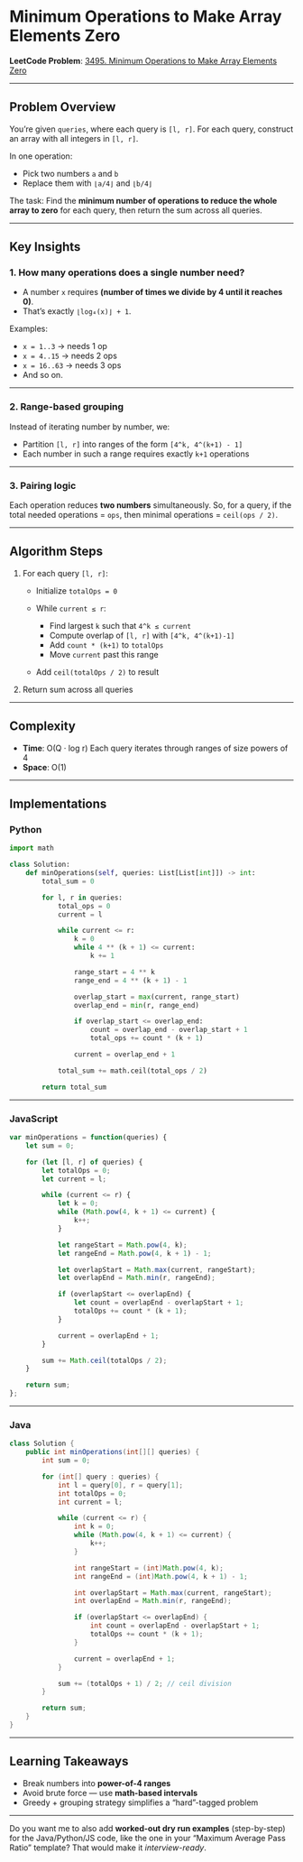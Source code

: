 # Minimum Operations to Make Array Elements Zero

**LeetCode Problem**: [3495. Minimum Operations to Make Array Elements Zero](https://leetcode.com/problems/minimum-operations-to-make-array-elements-zero/)

---

## Problem Overview

You’re given `queries`, where each query is `[l, r]`.
For each query, construct an array with all integers in `[l, r]`.

In one operation:

* Pick two numbers `a` and `b`
* Replace them with `⌊a/4⌋` and `⌊b/4⌋`

The task: Find the **minimum number of operations to reduce the whole array to zero** for each query, then return the sum across all queries.

---

## Key Insights

### 1. How many operations does a single number need?

* A number `x` requires **(number of times we divide by 4 until it reaches 0)**.
* That’s exactly `⌊log₄(x)⌋ + 1`.

Examples:

* `x = 1..3` → needs 1 op
* `x = 4..15` → needs 2 ops
* `x = 16..63` → needs 3 ops
* And so on.

---

### 2. Range-based grouping

Instead of iterating number by number, we:

* Partition `[l, r]` into ranges of the form `[4^k, 4^(k+1) - 1]`
* Each number in such a range requires exactly `k+1` operations

---

### 3. Pairing logic

Each operation reduces **two numbers** simultaneously.
So, for a query, if the total needed operations = `ops`,
then minimal operations = `ceil(ops / 2)`.

---

## Algorithm Steps

1. For each query `[l, r]`:

   * Initialize `totalOps = 0`
   * While `current ≤ r`:

     * Find largest `k` such that `4^k ≤ current`
     * Compute overlap of `[l, r]` with `[4^k, 4^(k+1)-1]`
     * Add `count * (k+1)` to `totalOps`
     * Move `current` past this range
   * Add `ceil(totalOps / 2)` to result
2. Return sum across all queries

---

## Complexity

* **Time**: O(Q · log r)
  Each query iterates through ranges of size powers of 4
* **Space**: O(1)

---

## Implementations

### Python

```python
import math

class Solution:
    def minOperations(self, queries: List[List[int]]) -> int:
        total_sum = 0

        for l, r in queries:
            total_ops = 0
            current = l

            while current <= r:
                k = 0
                while 4 ** (k + 1) <= current:
                    k += 1

                range_start = 4 ** k
                range_end = 4 ** (k + 1) - 1

                overlap_start = max(current, range_start)
                overlap_end = min(r, range_end)

                if overlap_start <= overlap_end:
                    count = overlap_end - overlap_start + 1
                    total_ops += count * (k + 1)

                current = overlap_end + 1

            total_sum += math.ceil(total_ops / 2)

        return total_sum
```

---

### JavaScript

```javascript
var minOperations = function(queries) {
    let sum = 0;

    for (let [l, r] of queries) {
        let totalOps = 0;
        let current = l;

        while (current <= r) {
            let k = 0;
            while (Math.pow(4, k + 1) <= current) {
                k++;
            }

            let rangeStart = Math.pow(4, k);
            let rangeEnd = Math.pow(4, k + 1) - 1;

            let overlapStart = Math.max(current, rangeStart);
            let overlapEnd = Math.min(r, rangeEnd);

            if (overlapStart <= overlapEnd) {
                let count = overlapEnd - overlapStart + 1;
                totalOps += count * (k + 1);
            }

            current = overlapEnd + 1;
        }

        sum += Math.ceil(totalOps / 2);
    }

    return sum;
};
```

---

### Java

```java
class Solution {
    public int minOperations(int[][] queries) {
        int sum = 0;

        for (int[] query : queries) {
            int l = query[0], r = query[1];
            int totalOps = 0;
            int current = l;

            while (current <= r) {
                int k = 0;
                while (Math.pow(4, k + 1) <= current) {
                    k++;
                }

                int rangeStart = (int)Math.pow(4, k);
                int rangeEnd = (int)Math.pow(4, k + 1) - 1;

                int overlapStart = Math.max(current, rangeStart);
                int overlapEnd = Math.min(r, rangeEnd);

                if (overlapStart <= overlapEnd) {
                    int count = overlapEnd - overlapStart + 1;
                    totalOps += count * (k + 1);
                }

                current = overlapEnd + 1;
            }

            sum += (totalOps + 1) / 2; // ceil division
        }

        return sum;
    }
}
```

---

## Learning Takeaways

* Break numbers into **power-of-4 ranges**
* Avoid brute force — use **math-based intervals**
* Greedy + grouping strategy simplifies a “hard”-tagged problem

---

Do you want me to also add **worked-out dry run examples** (step-by-step) for the Java/Python/JS code, like the one in your “Maximum Average Pass Ratio” template? That would make it *interview-ready*.
